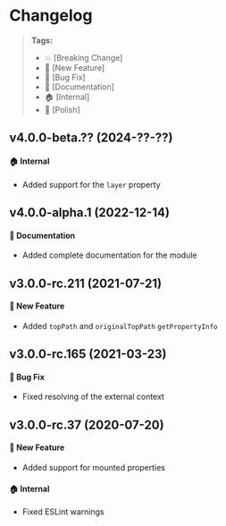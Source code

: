 Changelog
=========

> **Tags:**
> - :boom:       [Breaking Change]
> - :rocket:     [New Feature]
> - :bug:        [Bug Fix]
> - :memo:       [Documentation]
> - :house:      [Internal]
> - :nail_care:  [Polish]

## v4.0.0-beta.?? (2024-??-??)

#### :house: Internal

* Added support for the `layer` property

## v4.0.0-alpha.1 (2022-12-14)

#### :memo: Documentation

* Added complete documentation for the module

## v3.0.0-rc.211 (2021-07-21)

#### :rocket: New Feature

* Added `topPath` and `originalTopPath` `getPropertyInfo`

## v3.0.0-rc.165 (2021-03-23)

#### :bug: Bug Fix

* Fixed resolving of the external context

## v3.0.0-rc.37 (2020-07-20)

#### :rocket: New Feature

* Added support for mounted properties

#### :house: Internal

* Fixed ESLint warnings
